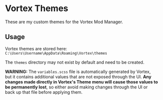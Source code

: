 # Vortex Themes

These are my custom themes for the Vortex Mod Manager.

## Usage

Vortex themes are stored here: `C:\Users\Username\AppData\Roaming\Vortex\themes`

The `themes` directory may not exist by default and need to be created.

**WARNING:** The `variables.scss` file is automatically generated by Vortex, but it contains additional values that are not exposed through the UI. **Any changes made directly in Vortex's Theme menu will cause those values to be permanently lost**, so either avoid making changes through the UI or back up that file before applying them.
